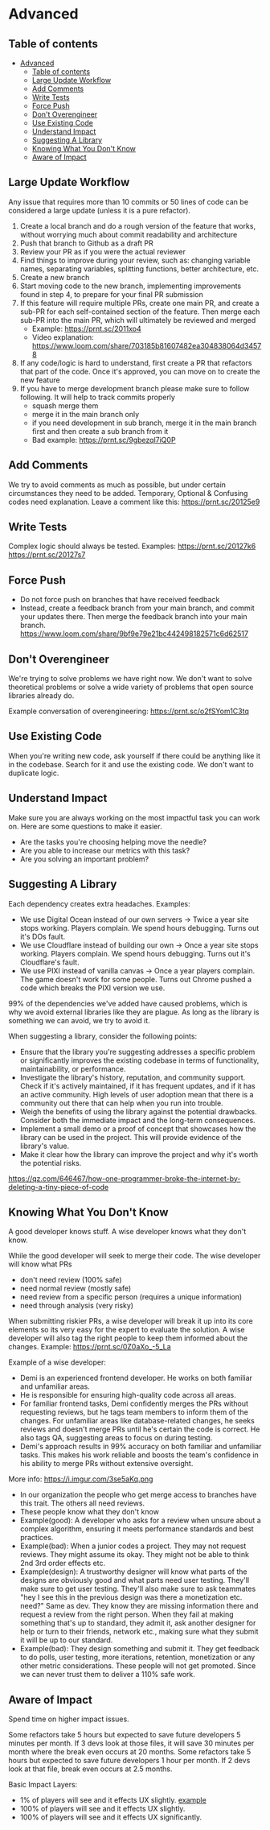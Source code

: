 # Advanced

## Table of contents
- [Advanced](#advanced)
	- [Table of contents](#table-of-contents)
	- [Large Update Workflow](#large-update-workflow)
	- [Add Comments](#add-comments)
	- [Write Tests](#write-tests)
	- [Force Push](#force-push)
	- [Don't Overengineer](#dont-overengineer)
	- [Use Existing Code](#use-existing-code)
	- [Understand Impact](#understand-impact)
	- [Suggesting A Library](#suggesting-a-library)
	- [Knowing What You Don't Know](#knowing-what-you-dont-know)
	- [Aware of Impact](#aware-of-impact)

## Large Update Workflow

Any issue that requires more than 10 commits or 50 lines of code can be considered a large update (unless it is a pure refactor).

1. Create a local branch and do a rough version of the feature that works, without worrying much about commit readability and architecture
2. Push that branch to Github as a draft PR
3. Review your PR as if you were the actual reviewer
4. Find things to improve during your review, such as: changing variable names, separating variables, splitting functions, better architecture, etc.
5. Create a new branch
6. Start moving code to the new branch, implementing improvements found in step 4, to prepare for your final PR submission
7. If this feature will require multiple PRs, create one main PR, and create a sub-PR for each self-contained section of the feature. Then merge each sub-PR into the main PR, which will ultimately be reviewed and merged
	- Example: https://prnt.sc/2011xo4
	- Video explanation: https://www.loom.com/share/703185b81607482ea304838064d34578
8. If any code/logic is hard to understand, first create a PR that refactors that part of the code. Once it's approved, you can move on to create the new feature
9. If you have to merge development branch please make sure to follow following. It will help to track commits properly
    - squash merge them
	- merge it in the main branch only
	- if you need development in sub branch, merge it in the main branch first and then create a sub branch from it
	- Bad example: https://prnt.sc/9gbezql7iQ0P

## Add Comments

We try to avoid comments as much as possible, but under certain circumstances they need to be added.
Temporary, Optional & Confusing codes need explanation.
Leave a comment like this: https://prnt.sc/20125e9

## Write Tests

Complex logic should always be tested. 
Examples: https://prnt.sc/20127k6 https://prnt.sc/20127s7

## Force Push

- Do not force push on branches that have received feedback
- Instead, create a feedback branch from your main branch, and commit your updates there. Then merge the feedback branch into your main branch. https://www.loom.com/share/9bf9e79e21bc442498182571c6d62517

## Don't Overengineer

We're trying to solve problems we have right now. We don't want to solve theoretical problems or solve a wide variety of problems that open source libraries already do. 

Example conversation of overengineering: https://prnt.sc/o2fSYom1C3tq

## Use Existing Code

When you're writing new code, ask yourself if there could be anything like it in the codebase. Search for it and use the existing code. We don't want to duplicate logic.

## Understand Impact

Make sure you are always working on the most impactful task you can work on. Here are some questions to make it easier.

- Are the tasks you're choosing helping move the needle?
- Are you able to increase our metrics with this task? 
- Are you solving an important problem? 

## Suggesting A Library

Each dependency creates extra headaches. 
Examples:
- We use Digital Ocean instead of our own servers -> Twice a year site stops working. Players complain. We spend hours debugging. Turns out it's DOs fault.
- We use Cloudflare instead of building our own -> Once a year site stops working. Players complain. We spend hours debugging. Turns out it's Cloudflare's fault.
- We use PIXI instead of vanilla canvas -> Once a year players complain. The game doesn't work for some people. Turns out Chrome pushed a code which breaks the PIXI version we use.

99% of the dependencies we've added have caused problems, which is why we avoid external libraries like they are plague.
As long as the library is something we can avoid, we try to avoid it.

When suggesting a library, consider the following points:
- Ensure that the library you're suggesting addresses a specific problem or significantly improves the existing codebase in terms of functionality, maintainability, or performance.
-  Investigate the library's history, reputation, and community support. Check if it's actively maintained, if it has frequent updates, and if it has an active community. High levels of user adoption mean that there is a community out there that can help when you run into trouble.
-  Weigh the benefits of using the library against the potential drawbacks. Consider both the immediate impact and the long-term consequences.
-  Implement a small demo or a proof of concept that showcases how the library can be used in the project. This will provide evidence of the library's value.
-  Make it clear how the library can improve the project and why it's worth the potential risks.

https://qz.com/646467/how-one-programmer-broke-the-internet-by-deleting-a-tiny-piece-of-code

## Knowing What You Don't Know

A good developer knows stuff.
A wise developer knows what they don't know.

While the good developer will seek to merge their code. The wise developer will know what PRs 
- don't need review (100% safe)
- need normal review (mostly safe)
- need review from a specific person (requires a unique information)
- need through analysis (very risky)

When submitting riskier PRs, a wise developer will break it up into its core elements so its very easy for the expert to evaluate the solution.
A wise developer will also tag the right people to keep them informed about the changes. Example: https://prnt.sc/0Z0aXo_-5_La

Example of a wise developer: 
- Demi is an experienced frontend developer. He works on both familiar and unfamiliar areas.
- He is responsible for ensuring high-quality code across all areas.
- For familiar frontend tasks, Demi confidently merges the PRs without requesting reviews, but he tags team members to inform them of the changes. For unfamiliar areas like database-related changes, he seeks reviews and doesn't merge PRs until he's certain the code is correct. He also tags QA, suggesting areas to focus on during testing.
- Demi's approach results in 99% accuracy on both familiar and unfamiliar tasks. This makes his work reliable and boosts the team's confidence in his ability to merge PRs without extensive oversight.

More info: https://i.imgur.com/3se5aKq.png
  - In our organization the people who get merge access to branches have this trait. The others all need reviews.
  - These people know what they don't know
  - Example(good): A developer who asks for a review when unsure about a complex algorithm, ensuring it meets performance standards and best practices.
  - Example(bad): When a junior codes a project. They may not request reviews. They might assume its okay. They might not be able to think 2nd 3rd order effects etc. 
  - Example(design): A trustworthy designer will know what parts of the designs are obviously good and what parts need user testing. They'll make sure to get user testing. They'll also make sure to ask teammates "hey I see this in the previous design was there a monetization etc. need?" Same as dev. They know they are missing information there and request a review from the right person. When they fail at making something that's up to standard, they admit it, ask another designer for help or turn to their friends, network etc., making sure what they submit it will be up to our standard.
  - Example(bad): They design something and submit it. They get feedback to do polls, user testing, more iterations, retention, monetization or any other metric considerations. These people will not get promoted. Since we can never trust them to deliver a 110% safe work.

## Aware of Impact

Spend time on higher impact issues.

Some refactors take 5 hours but expected to save future developers 5 minutes per month. If 3 devs look at those files, it will save 30 minutes per month where the break even occurs at 20 months. 
Some refactors take 5 hours but expected to save future developers 1 hour per month. If 2 devs look at that file, break even occurs at 2.5 months.

Basic Impact Layers:
- 1% of players will see and it effects UX slightly. [example](https://prnt.sc/2Mz3h5vsJD39)
- 100% of players will see and it effects UX slightly.
- 100% of players will see and it effects UX significantly.